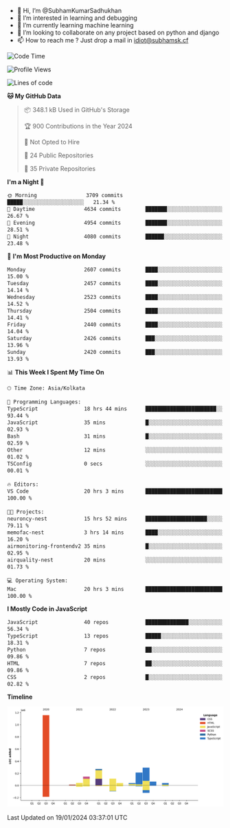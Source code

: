 - 👋 Hi, I’m @SubhamKumarSadhukhan
- 👀 I’m interested in learning and debugging
- 🌱 I’m currently learning machine learning
- 💞️ I’m looking to collaborate on any project based on python and django
- 📫 How to reach me ?
      Just drop a mail in idiot@subhamsk.cf

<!---
SubhamKumarSadhukhan/SubhamKumarSadhukhan is a ✨ special ✨ repository because its `README.md` (this file) appears on your GitHub profile.
You can click the Preview link to take a look at your changes.
--->


<!--START_SECTION:waka-->
![Code Time](http://img.shields.io/badge/Code%20Time-1%2C899%20hrs%2050%20mins-blue)

![Profile Views](http://img.shields.io/badge/Profile%20Views-1-blue)

![Lines of code](https://img.shields.io/badge/From%20Hello%20World%20I%27ve%20Written-2.4%20million%20lines%20of%20code-blue)

**🐱 My GitHub Data** 

> 📦 348.1 kB Used in GitHub's Storage 
 > 
> 🏆 900 Contributions in the Year 2024
 > 
> 🚫 Not Opted to Hire
 > 
> 📜 24 Public Repositories 
 > 
> 🔑 35 Private Repositories 
 > 
**I'm a Night 🦉** 

```text
🌞 Morning                3709 commits        █████░░░░░░░░░░░░░░░░░░░░   21.34 % 
🌆 Daytime                4634 commits        ███████░░░░░░░░░░░░░░░░░░   26.67 % 
🌃 Evening                4954 commits        ███████░░░░░░░░░░░░░░░░░░   28.51 % 
🌙 Night                  4080 commits        ██████░░░░░░░░░░░░░░░░░░░   23.48 % 
```
📅 **I'm Most Productive on Monday** 

```text
Monday                   2607 commits        ████░░░░░░░░░░░░░░░░░░░░░   15.00 % 
Tuesday                  2457 commits        ████░░░░░░░░░░░░░░░░░░░░░   14.14 % 
Wednesday                2523 commits        ████░░░░░░░░░░░░░░░░░░░░░   14.52 % 
Thursday                 2504 commits        ████░░░░░░░░░░░░░░░░░░░░░   14.41 % 
Friday                   2440 commits        ████░░░░░░░░░░░░░░░░░░░░░   14.04 % 
Saturday                 2426 commits        ███░░░░░░░░░░░░░░░░░░░░░░   13.96 % 
Sunday                   2420 commits        ███░░░░░░░░░░░░░░░░░░░░░░   13.93 % 
```


📊 **This Week I Spent My Time On** 

```text
🕑︎ Time Zone: Asia/Kolkata

💬 Programming Languages: 
TypeScript               18 hrs 44 mins      ███████████████████████░░   93.44 % 
JavaScript               35 mins             █░░░░░░░░░░░░░░░░░░░░░░░░   02.93 % 
Bash                     31 mins             █░░░░░░░░░░░░░░░░░░░░░░░░   02.59 % 
Other                    12 mins             ░░░░░░░░░░░░░░░░░░░░░░░░░   01.02 % 
TSConfig                 0 secs              ░░░░░░░░░░░░░░░░░░░░░░░░░   00.01 % 

🔥 Editors: 
VS Code                  20 hrs 3 mins       █████████████████████████   100.00 % 

🐱‍💻 Projects: 
neuroncy-nest            15 hrs 52 mins      ████████████████████░░░░░   79.11 % 
memofac-nest             3 hrs 14 mins       ████░░░░░░░░░░░░░░░░░░░░░   16.20 % 
airmonitoring-frontendv2 35 mins             █░░░░░░░░░░░░░░░░░░░░░░░░   02.95 % 
airquality-nest          20 mins             ░░░░░░░░░░░░░░░░░░░░░░░░░   01.73 % 

💻 Operating System: 
Mac                      20 hrs 3 mins       █████████████████████████   100.00 % 
```

**I Mostly Code in JavaScript** 

```text
JavaScript               40 repos            ██████████████░░░░░░░░░░░   56.34 % 
TypeScript               13 repos            █████░░░░░░░░░░░░░░░░░░░░   18.31 % 
Python                   7 repos             ██░░░░░░░░░░░░░░░░░░░░░░░   09.86 % 
HTML                     7 repos             ██░░░░░░░░░░░░░░░░░░░░░░░   09.86 % 
CSS                      2 repos             █░░░░░░░░░░░░░░░░░░░░░░░░   02.82 % 
```



**Timeline**

![Lines of Code chart](https://raw.githubusercontent.com/SubhamKumarSadhukhan/SubhamKumarSadhukhan/main/assets/bar_graph.png)


 Last Updated on 19/01/2024 03:37:01 UTC
<!--END_SECTION:waka-->
